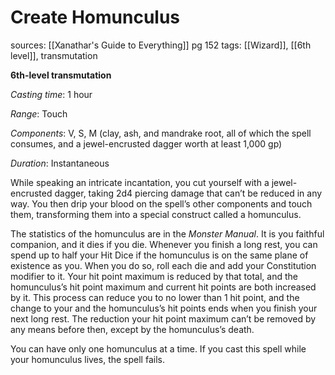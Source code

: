 # Create Homunculus
sources: [[Xanathar's Guide to Everything]] pg 152
tags: [[Wizard]], [[6th level]], transmutation

**6th-level transmutation**

*Casting time*: 1 hour

*Range*: Touch

*Components*: V, S, M (clay, ash, and mandrake root, all of which the spell consumes, and a jewel-encrusted dagger worth at least 1,000 gp)

*Duration*: Instantaneous

While speaking an intricate incantation, you cut yourself with a jewel-encrusted dagger, taking 2d4 piercing damage that can’t be reduced in any way. You then drip your blood on the spell’s other components and touch them, transforming them into a special construct called a homunculus.

The statistics of the homunculus are in the *Monster Manual*. It is you faithful companion, and it dies if you die. Whenever you finish a long rest, you can spend up to half your Hit Dice if the homunculus is on the same plane of existence as you. When you do so, roll each die and add your Constitution modifier to it. Your hit point maximum is reduced by that total, and the homunculus’s hit point maximum and current hit points are both increased by it. This process can reduce you to no lower than 1 hit point, and the change to your and the homunculus’s hit points ends when you finish your next long rest. The reduction your hit point maximum can’t be removed by any means before then, except by the homunculus’s death.

You can have only one homunculus at a time. If you cast this spell while your homunculus lives, the spell fails.
